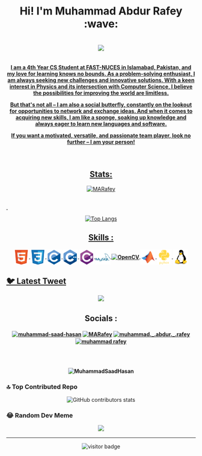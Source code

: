 <h1 align = "center">Hi! I'm Muhammad Abdur Rafey :wave: <p align="center"> <a href="https://git.io/typing-svg"><img src="https://readme-typing-svg.herokuapp.com?font=Courier&pause=1000&color=18EBF7&width=435&lines=Computer+Science+Student;Problem+Solver;Chess+Player;Always%20wanting%20Learning&center=true&width=500&height=50"> <h4 align="center">I am a 4th Year CS Student at FAST-NUCES in Islamabad, Pakistan, and my love for learning knows no bounds. As a problem-solving enthusiast, I am always seeking new challenges and innovative solutions. With a keen interest in Physics and its intersection with Computer Science, I believe the possibilities for improving the world are limitless.

But that's not all – I am also a social butterfly, constantly on the lookout for opportunities to network and exchange ideas. And when it comes to acquiring new skills, I am like a sponge, soaking up knowledge and always eager to learn new languages and software.

If you want a motivated, versatile, and passionate team player, look no further – I am your person!</h4> <br>
  
 
  <h2 align="center">Stats:</h2>
<p align="center">
  <img src="https://github-readme-streak-stats.herokuapp.com/?user=MARafey&theme=react" alt="MARafey" />
</p>


<br/>
  &nbsp;
 <p align="center">
  <img src="https://github-readme-stats.vercel.app/api/top-langs/?username=MARafey&langs_count=8&theme=dark&layout=compact" alt="Top Langs"/>
</p>

	  
  <h2 align="center">Skills :

<h4 align="center">

<img align="center" alt="HTML5" width="40px" src="https://raw.githubusercontent.com/devicons/devicon/master/icons/html5/html5-original.svg"/>
<img align="center" alt="CSS" width="40px" src="https://raw.githubusercontent.com/devicons/devicon/master/icons/css3/css3-original.svg"/>
<img align="center" alt="C" width="40px" src="https://raw.githubusercontent.com/devicons/devicon/master/icons/c/c-original.svg"/>
<img align="center" alt="C++" width="40px" src="https://raw.githubusercontent.com/devicons/devicon/master/icons/cplusplus/cplusplus-original.svg"/>
<img align="center" alt="C#" width="40px" src="https://raw.githubusercontent.com/devicons/devicon/master/icons/csharp/csharp-original.svg"/>
<img align="center" alt="SQL" width="40px" src="https://github.com/devicons/devicon/blob/master/icons/mysql/mysql-plain-wordmark.svg">
<img align="center" alt="OpenCV" width="40px" src="https://www.vectorlogo.zone/logos/opencv/opencv-icon.svg"/>
<img align="center" alt="Matlab" width="40px" src="https://github.com/devicons/devicon/blob/master/icons/matlab/matlab-original.svg"/>
<img align="center" alt="Python" width="40px" src="https://github.com/devicons/devicon/blob/master/icons/python/python-plain-wordmark.svg"/>
<img align="center" alt="Linux" width="40px" src="https://raw.githubusercontent.com/devicons/devicon/master/icons/linux/linux-original.svg"/>
	

## 🐦 Latest Tweet
<div align="center">
  <a href="https://github.com/VishwaGauravIn/github-twitter-card-embed">
	  <a href="https://gtce.itsvg.in/"><img src="https://gtce.itsvg.in/api?username=M_A_Rafey"/></a>

  </a>
</div>


 ## <h2 align="center">Socials :
<h4 align="center">
<a href="https://www.linkedin.com/in/muhammad-abdur-rafey-a15124248/" target="blank"><img align="center" src="https://raw.githubusercontent.com/rahuldkjain/github-profile-readme-generator/master/src/images/icons/Social/linked-in-alt.svg" alt="muhammad-saad-hasan" height="30" width="40" /></a>
  <a></a>
<a href="https://github.com/MARafey" target="blank"><img align="center" src="https://raw.githubusercontent.com/rahuldkjain/github-profile-readme-generator/master/src/images/icons/Social/github.svg" alt="MARafey" height="30" width="40" /></a>
    <a></a>
<a href="https://www.instagram.com/muhammad._.abdur._.rafey/" target="blank"><img align="center" src="https://raw.githubusercontent.com/rahuldkjain/github-profile-readme-generator/master/src/images/icons/Social/instagram.svg" alt="muhammad._.abdur._.rafey" height="30" width="40" /></a>
  <a></a>
<a href="https://twitter.com/M_A_Rafey" target="blank"><img align="center" src="https://raw.githubusercontent.com/rahuldkjain/github-profile-readme-generator/master/src/images/icons/Social/twitter.svg" alt="muhammad rafey" height="30" width="40" /></a>
 
</p>
<br><br>
   
 <p align="center"> <img src="https://komarev.com/ghpvc/?username=MuhammadSaadHasan18&label=Profile%20views&color=0e75b6&style=plastic" alt="MuhammadSaadHasan" /> </p>
 
 
### 🔝 Top Contributed Repo
<div align="center">
  <img src="https://github-readme-stats.vercel.app/api?username=MARafey&limit=5&theme=dark&include_all_commits=true" alt="GitHub contributors stats"/>
</div>


### 😂 Random Dev Meme
 <p align="center">
 <img src="https://rm.up.railway.app/" width="512px"/>
</p>

---

<div align="center">
  <img src="https://visitor-badge.glitch.me/badge?page_id=MARafey" alt="visitor badge"/>
</div>

